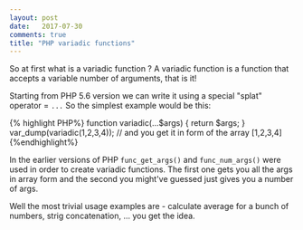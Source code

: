 ```yaml
---
layout: post
date:   2017-07-30
comments: true
title: "PHP variadic functions"
---
```

So at first what is a variadic function ? A variadic function is a function that accepts a variable number of arguments, that is it!

Starting from PHP 5.6 version we can write it using a special "splat" operator = `...`
So the simplest example would be this:

{% highlight PHP%}
    function variadic(...$args) {
        return $args;
    } 
    var_dump(variadic(1,2,3,4)); //  and you get it in form of the array [1,2,3,4]
{%endhighlight%}

In the earlier versions of PHP `func_get_args()` and `func_num_args()` were used in order to create variadic functions.
The first one gets you all the args in array form and the second you might've guessed just gives you a number of args.

Well the most trivial usage examples are - calculate average for a bunch of numbers, strig concatenation, ... you get the idea.
 
